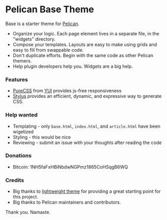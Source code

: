# Pelican Base Theme

Base is a starter theme for [Pelican](https://github.com/getpelican/pelican).

* Organize your logic.  Each page element lives in a separate file, in the "widgets" directory.
* Compose your templates.  Layouts are easy to make using grids and easy to fill from swappable code.
* Don't duplicate efforts.  Begin with the same code as other Pelican themers.
* Help plugin developers help you.  Widgets are a big help.

### Features
* [PureCSS](http://purecss.io) from [YUI](http://yui.yahooapis.com) provides js-free responsiveness
* [Stylus](http://learnboost.github.io/stylus/) provides an efficient, dynamic, and expressive way to generate CSS.

### Help wanted
* Templating - only ```base.html```, ```index.html```, and ```article.html``` have been wigetized
* Styling - this would be nice
* Reviewing - submit an issue with your thoughts after reading the code

### Donations
* Bitcoin: 1NH5faFxHBiNbdwNGPmz1865CoHSqgB6WQ

### Credits
* Big thanks to [lightweight theme](https://github.com/getpelican/pelican-themes/tree/master/lightweight) for providing a great starting point for this project.
* Big thanks to Pelican maintainers and contributors.

Thank you.  Namaste.
